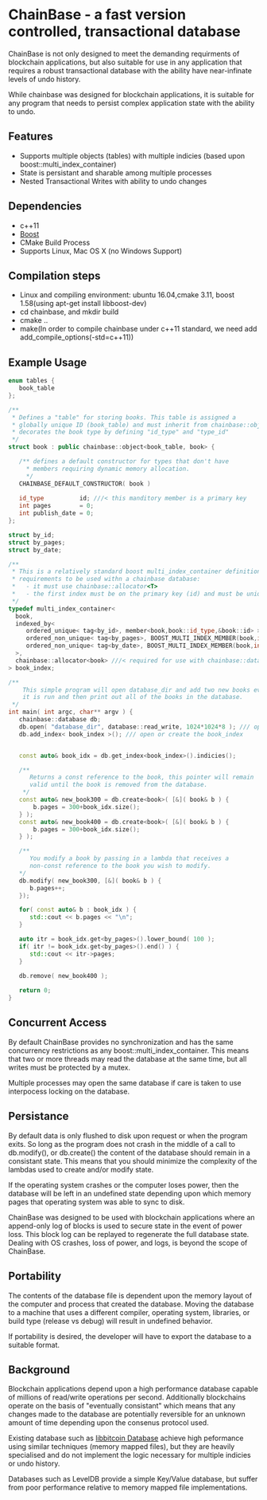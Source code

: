 # ChainBase - a fast version controlled, transactional database 

  ChainBase is not only designed to meet the demanding requirments of blockchain applications, but also suitable for use
  in any application that requires a robust transactional database with the ability have near-infinate levels of undo
  history.

  While chainbase was designed for blockchain applications, it is suitable for any program that needs to
  persist complex application state with the ability to undo.

## Features 

  - Supports multiple objects (tables) with multiple indicies (based upon boost::multi_index_container)
  - State is persistant and sharable among multiple processes 
  - Nested Transactional Writes with ability to undo changes

## Dependencies 
  
  - c++11 
  - [Boost](http://www.boost.org/) 
  - CMake Build Process
  - Supports Linux, Mac OS X  (no Windows Support)
  
##  Compilation steps
  - Linux and compiling environment: ubuntu 16.04,cmake 3.11, boost 1.58(using apt-get install libboost-dev)
  - cd chainbase, and mkdir build
  - cmake ..
  - make(In order to compile chainbase under c++11 standard, we need add add_compile_options(-std=c++11))
  

## Example Usage 

``` c++
enum tables {
   book_table
};

/**
 * Defines a "table" for storing books. This table is assigned a 
 * globally unique ID (book_table) and must inherit from chainbase::object<> which
 * decorates the book type by defining "id_type" and "type_id" 
 */
struct book : public chainbase::object<book_table, book> {

   /** defines a default constructor for types that don't have
     * members requiring dynamic memory allocation.
     */
   CHAINBASE_DEFAULT_CONSTRUCTOR( book )
   
   id_type          id; ///< this manditory member is a primary key
   int pages        = 0;
   int publish_date = 0;
};

struct by_id;
struct by_pages;
struct by_date;

/**
 * This is a relatively standard boost multi_index_container definition that has three 
 * requirements to be used withn a chainbase database:
 *   - it must use chainbase::allocator<T> 
 *   - the first index must be on the primary key (id) and must be unique (hashed or ordered)
 */
typedef multi_index_container<
  book,
  indexed_by<
     ordered_unique< tag<by_id>, member<book,book::id_type,&book::id> >, ///< required 
     ordered_non_unique< tag<by_pages>, BOOST_MULTI_INDEX_MEMBER(book,int,pages) >,
     ordered_non_unique< tag<by_date>, BOOST_MULTI_INDEX_MEMBER(book,int,publish_date) >
  >,
  chainbase::allocator<book> ///< required for use with chainbase::database
> book_index;

/**
    This simple program will open database_dir and add two new books every time
    it is run and then print out all of the books in the database.
 */
int main( int argc, char** argv ) {
   chainbase::database db;
   db.open( "database_dir", database::read_write, 1024*1024*8 ); /// open or create a database with 8MB capacity
   db.add_index< book_index >(); /// open or create the book_index 


   const auto& book_idx = db.get_index<book_index>().indicies();

   /**
      Returns a const reference to the book, this pointer will remain
      valid until the book is removed from the database.
    */
   const auto& new_book300 = db.create<book>( [&]( book& b ) {
       b.pages = 300+book_idx.size();
   } );
   const auto& new_book400 = db.create<book>( [&]( book& b ) {
       b.pages = 300+book_idx.size();
   } );

   /**
      You modify a book by passing in a lambda that receives a
      non-const reference to the book you wish to modify. 
   */
   db.modify( new_book300, [&]( book& b ) {
      b.pages++;
   });

   for( const auto& b : book_idx ) {
      std::cout << b.pages << "\n";
   }

   auto itr = book_idx.get<by_pages>().lower_bound( 100 );
   if( itr != book_idx.get<by_pages>().end() ) {
      std::cout << itr->pages;
   }

   db.remove( new_book400 );
   
   return 0;
}

```

## Concurrent Access 

By default ChainBase provides no synchronization and has the same concurrency restrictions as any 
boost::multi_index_container.  This means that two or more threads may read the database at the
same time, but all writes must be protected by a mutex.  

Multiple processes may open the same database if care is taken to use interpocess locking on the
database.  

## Persistance 

By default data is only flushed to disk upon request or when the program exits. So long as the program
does not crash in the middle of a call to db.modify(), or db.create() the content of the
database should remain in a consistant state. This means that you should minimize the complexity of the
lambdas used to create and/or modify state.

If the operating system crashes or the computer loses power, then the database will be left in an undefined
state depending upon which memory pages that operating system was able to sync to disk.

ChainBase was designed to be used with blockchain applications where an append-only log of blocks is used
to secure state in the event of power loss. This block log can be replayed to regenerate the full database
state. Dealing with OS crashes, loss of power, and logs, is beyond the scope of ChainBase.

## Portability 

The contents of the database file is dependent upon the memory layout of the computer and process that created
the database. Moving the database to a machine that uses a different compiler, operating system, libraries, or
build type (release vs debug) will result in undefined behavior.  

If portability is desired, the developer will have to export the database to a suitable format. 

## Background 

Blockchain applications depend upon a high performance database capable of millions of read/write 
operations per second.  Additionally blockchains operate on the basis of "eventually consistant" which
means that any changes made to the database are potentially reversible for an unknown amount of time depending
upon the consenus protocol used. 

Existing database such as [libbitcoin Database](https://github.com/libbitcoin/libbitcoin-database) achieve high
peformance using similar techniques (memory mapped files), but they are heavily specialised and do not implement
the logic necessary for multiple indicies or undo history. 

Databases such as LevelDB provide a simple Key/Value database, but suffer from poor performance relative to
memory mapped file implementations.

